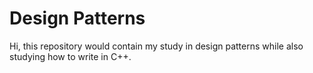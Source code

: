 # Design Patterns

Hi, this repository would contain my study in design patterns while also studying how to write in C++. 
